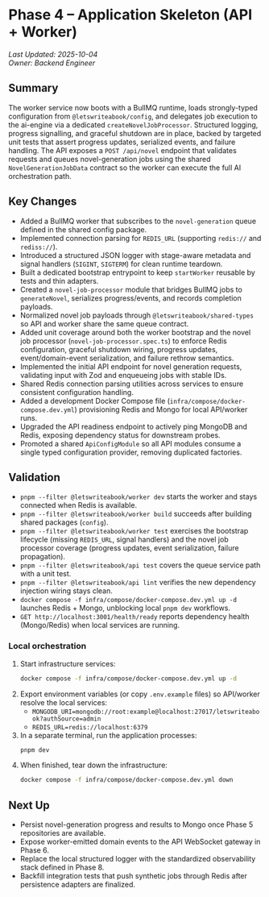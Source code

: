 # Phase 4 – Application Skeleton (API + Worker)

_Last Updated: 2025-10-04_<br>
_Owner: Backend Engineer_

## Summary

The worker service now boots with a BullMQ runtime, loads strongly-typed configuration from `@letswriteabook/config`, and delegates job execution to the ai-engine via a dedicated `createNovelJobProcessor`. Structured logging, progress signalling, and graceful shutdown are in place, backed by targeted unit tests that assert progress updates, serialized events, and failure handling. The API exposes a `POST /api/novel` endpoint that validates requests and queues novel-generation jobs using the shared `NovelGenerationJobData` contract so the worker can execute the full AI orchestration path.

## Key Changes

- Added a BullMQ worker that subscribes to the `novel-generation` queue defined in the shared config package.
- Implemented connection parsing for `REDIS_URL` (supporting `redis://` and `rediss://`).
- Introduced a structured JSON logger with stage-aware metadata and signal handlers (`SIGINT`, `SIGTERM`) for clean runtime teardown.
- Built a dedicated bootstrap entrypoint to keep `startWorker` reusable by tests and thin adapters.
- Created a `novel-job-processor` module that bridges BullMQ jobs to `generateNovel`, serializes progress/events, and records completion payloads.
- Normalized novel job payloads through `@letswriteabook/shared-types` so API and worker share the same queue contract.
- Added unit coverage around both the worker bootstrap and the novel job processor (`novel-job-processor.spec.ts`) to enforce Redis configuration, graceful shutdown wiring, progress updates, event/domain-event serialization, and failure rethrow semantics.
- Implemented the initial API endpoint for novel generation requests, validating input with Zod and enqueueing jobs with stable IDs.
- Shared Redis connection parsing utilities across services to ensure consistent configuration handling.
- Added a development Docker Compose file (`infra/compose/docker-compose.dev.yml`) provisioning Redis and Mongo for local API/worker runs.
- Upgraded the API readiness endpoint to actively ping MongoDB and Redis, exposing dependency status for downstream probes.
- Promoted a shared `ApiConfigModule` so all API modules consume a single typed configuration provider, removing duplicated factories.

## Validation

- `pnpm --filter @letswriteabook/worker dev` starts the worker and stays connected when Redis is available.
- `pnpm --filter @letswriteabook/worker build` succeeds after building shared packages (`config`).
- `pnpm --filter @letswriteabook/worker test` exercises the bootstrap lifecycle (missing `REDIS_URL`, signal handlers) and the novel job processor coverage (progress updates, event serialization, failure propagation).
- `pnpm --filter @letswriteabook/api test` covers the queue service path with a unit test.
- `pnpm --filter @letswriteabook/api lint` verifies the new dependency injection wiring stays clean.
- `docker compose -f infra/compose/docker-compose.dev.yml up -d` launches Redis + Mongo, unblocking local `pnpm dev` workflows.
- `GET http://localhost:3001/health/ready` reports dependency health (Mongo/Redis) when local services are running.

### Local orchestration

1. Start infrastructure services:
	```bash
	docker compose -f infra/compose/docker-compose.dev.yml up -d
	```
2. Export environment variables (or copy `.env.example` files) so API/worker resolve the local services:
	- `MONGODB_URI=mongodb://root:example@localhost:27017/letswriteabook?authSource=admin`
	- `REDIS_URL=redis://localhost:6379`
3. In a separate terminal, run the application processes:
	```bash
	pnpm dev
	```
4. When finished, tear down the infrastructure:
	```bash
	docker compose -f infra/compose/docker-compose.dev.yml down
	```

## Next Up

- Persist novel-generation progress and results to Mongo once Phase 5 repositories are available.
- Expose worker-emitted domain events to the API WebSocket gateway in Phase 6.
- Replace the local structured logger with the standardized observability stack defined in Phase 8.
- Backfill integration tests that push synthetic jobs through Redis after persistence adapters are finalized.
